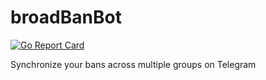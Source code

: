 # broadBanBot
[![Go Report Card](https://goreportcard.com/badge/github.com/TheTipo01/broadBanBot)](https://goreportcard.com/report/github.com/TheTipo01/broadBanBot)

Synchronize your bans across multiple groups on Telegram